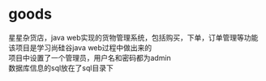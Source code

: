 # goods
星星杂货店，java web实现的货物管理系统，包括购买，下单，订单管理等功能  
该项目是学习尚硅谷java web过程中做出来的  
项目中设置了一个管理员，用户名和密码都为admin  
数据库信息的sql放在了sql目录下  
